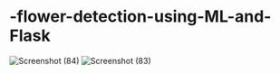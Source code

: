 # -flower-detection-using-ML-and-Flask

![Screenshot (84)](https://user-images.githubusercontent.com/70123028/112725663-6a0ed280-8f3f-11eb-8ef9-af21d19d193f.png)
![Screenshot (83)](https://user-images.githubusercontent.com/70123028/112725681-8448b080-8f3f-11eb-8244-1dc62d94871f.png)
